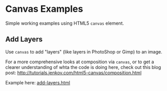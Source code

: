 Canvas Examples
===============

Simple working examples using HTML5 `canvas` element.

Add Layers
----------

  Use `canvas` to add "layers" (like layers in PhotoShop or Gimp)
  to an image.

  For a more comprehensive looks at composition via `canvas`, or to get a
  clearer understanding of whta the code is doing here, check out this blog
  post: http://tutorials.jenkov.com/html5-canvas/composition.html

  Example here: [add-layers.html](/add-layers.html)
